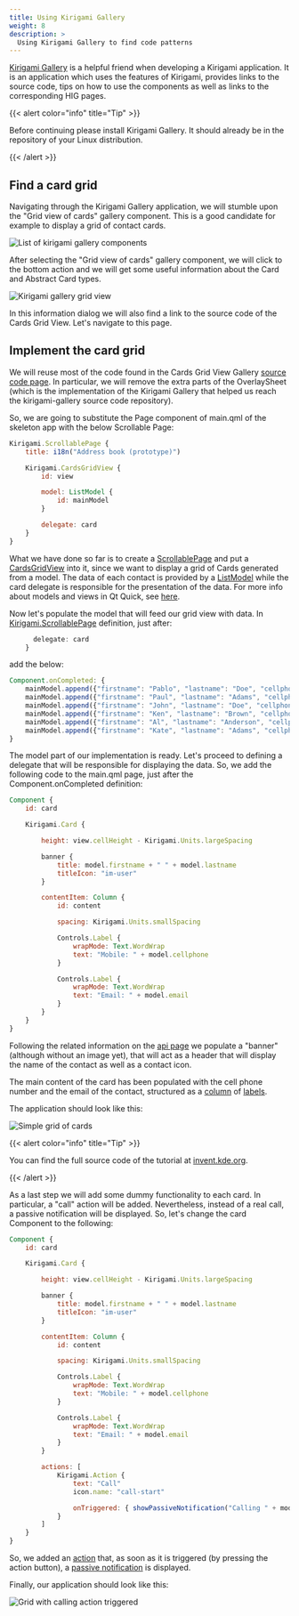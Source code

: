 ```yaml
---
title: Using Kirigami Gallery
weight: 8
description: >
  Using Kirigami Gallery to find code patterns
---
```


[Kirigami Gallery](https://invent.kde.org/sdk/kirigami-gallery/) is a helpful friend
when developing a Kirigami application. It is an application which uses the features
of Kirigami, provides links to the source code, tips on how to use the components as
well as links to the corresponding HIG pages.

{{< alert color="info" title="Tip" >}}

Before continuing please install Kirigami Gallery. It should already be in the
repository of your Linux distribution.

{{< /alert >}}

## Find a card grid

Navigating through the Kirigami Gallery application, we will stumble upon the "Grid view
of cards" gallery component. This is a good candidate for example to display a grid of
contact cards.

![List of kirigami gallery components](components.png)

After selecting the "Grid view of cards" gallery component, we will click to the bottom
action and we will get some useful information about the Card and Abstract Card types.

![Kirigami gallery grid view](cards.png)

In this information dialog we will also find a link to the source code of the Cards Grid
View. Let's navigate to this page.

## Implement the card grid

We will reuse most of the code found in the Cards Grid View Gallery [source code page](https://invent.kde.org/sdk/kirigami-gallery/~/blob/master/src/data/contents/ui/gallery/CardsGridViewGallery.qml).
In particular, we will remove the extra parts of the OverlaySheet (which is the
implementation of the Kirigami Gallery that helped us reach the kirigami-gallery source
code repository).

So, we are going to substitute the Page component of main.qml of the skeleton app with the
below Scrollable Page:

```qml
Kirigami.ScrollablePage {
    title: i18n("Address book (prototype)")

    Kirigami.CardsGridView {
        id: view

        model: ListModel {
            id: mainModel
        }

        delegate: card
    }
}
```

What we have done so far is to create a [ScrollablePage](docs:kirigami2;ScrollablePage) and put
a [CardsGridView](docs:kirigami2;CardsGridView) into it, since we want to display a grid of Cards
generated from a model. The data of each contact is provided by a [ListModel](https://doc.qt.io/qt-5/qml-qtqml-models-listmodel.html>)
while the card delegate is responsible for the presentation of the data. For more info about
models and views in Qt Quick, see [here](https://doc.qt.io/qt-5/qtquick-modelviewsdata-modelview.html).

Now let's populate the model that will feed our grid view with data. In [Kirigami.ScrollablePage](docs:kirigami2;ScrollablePage)
definition, just after:


```qml
      delegate: card
    }
```

add the below:

```qml
Component.onCompleted: {
    mainModel.append({"firstname": "Pablo", "lastname": "Doe", "cellphone": "6300000002", "email" : "jane-doe@example.com", "photo": "qrc:/konqi.jpg"});
    mainModel.append({"firstname": "Paul", "lastname": "Adams", "cellphone": "6300000003", "email" : "paul-adams@example.com", "photo": "qrc:/katie.jpg"});
    mainModel.append({"firstname": "John", "lastname": "Doe", "cellphone": "6300000001", "email" : "john-doe@example.com", "photo": "qrc:/konqi.jpg"});
    mainModel.append({"firstname": "Ken", "lastname": "Brown", "cellphone": "6300000004", "email" : "ken-brown@example.com", "photo": "qrc:/konqi.jpg"});
    mainModel.append({"firstname": "Al", "lastname": "Anderson", "cellphone": "6300000005", "email" : "al-anderson@example.com", "photo": "qrc:/katie.jpg"});
    mainModel.append({"firstname": "Kate", "lastname": "Adams", "cellphone": "6300000005", "email" : "kate-adams@example.com", "photo": "qrc:/konqi.jpg"});
}
```

The model part of our implementation is ready. Let's proceed to defining a delegate that will be responsible for displaying the data. So, we add the following code to the main.qml page, just after the Component.onCompleted definition:

```qml
Component {
    id: card

    Kirigami.Card {

        height: view.cellHeight - Kirigami.Units.largeSpacing

        banner {
            title: model.firstname + " " + model.lastname
            titleIcon: "im-user"
        }

        contentItem: Column {
            id: content

            spacing: Kirigami.Units.smallSpacing

            Controls.Label {
                wrapMode: Text.WordWrap
                text: "Mobile: " + model.cellphone
            }

            Controls.Label {
                wrapMode: Text.WordWrap
                text: "Email: " + model.email
            }
        }
    }
}
```

Following the related information on the [api page](docs:kirigami2;Card) we populate a "banner" (although without an image yet), that will act as a header that will display the name of the contact as well as a contact icon.

The main content of the card has been populated with the cell phone number and the email of the contact, structured as a [column](https://doc.qt.io/qt-5/qml-qtquick-column.html) of [labels](https://doc.qt.io/qt-5/qml-qtquick-controls2-label.html).

The application should look like this:

![Simple grid of cards](implementation.png)

{{< alert color="info" title="Tip" >}}

You can find the full source code of the tutorial at [invent.kde.org](https://invent.kde.org/dkardarakos/kirigami-tutorial).

{{< /alert >}}

As a last step we will add some dummy functionality to each card. In particular, a "call" action will be added.
Nevertheless, instead of a real call, a passive notification will be displayed. So, let's change the card Component to the following:

```qml
Component {
    id: card

    Kirigami.Card {

        height: view.cellHeight - Kirigami.Units.largeSpacing

        banner {
            title: model.firstname + " " + model.lastname
            titleIcon: "im-user"
        }

        contentItem: Column {
            id: content

            spacing: Kirigami.Units.smallSpacing

            Controls.Label {
                wrapMode: Text.WordWrap
                text: "Mobile: " + model.cellphone
            }

            Controls.Label {
                wrapMode: Text.WordWrap
                text: "Email: " + model.email
            }
        }

        actions: [
            Kirigami.Action {
                text: "Call"
                icon.name: "call-start"

                onTriggered: { showPassiveNotification("Calling " + model.firstname + " " + model.lastname + " ...") }
            }
        ]
    }
}
```

So, we added an [action](docs:kirigami2;Action) that, as soon as it is triggered (by pressing the action button),
a [passive notification](docs:kirigami2;AbstractApplicationWindow) is displayed.

Finally, our application should look like this:

![Grid with calling action triggered](implementation-actions.png)

   
